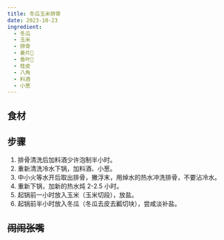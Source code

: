 ```yaml
---
title: 冬瓜玉米排骨
date: 2023-10-23
ingredient:
  - 冬瓜
  - 玉米
  - 排骨
  - 姜片🫚
  - 香叶🍃
  - 桂皮
  - 八角
  - 料酒
  - 小葱
---
```


<PageTitle />

## 食材

<Ingredient :items="frontmatter.ingredient"/>

## 步骤

1. 排骨清洗后加料酒少许泡制半小时。
2. 重新清洗冷水下锅，加料酒、小葱。
3. 中小火等水开后取出排骨，撇浮末，用焯水的热水冲洗排骨，不要沾冷水。
4. 重新下锅，加新的热水炖 2-2.5 小时。
5. 起锅前一小时放入玉米（玉米切段），放盐。
6. 起锅前半小时放入冬瓜（冬瓜去皮去瓤切块），尝咸淡补盐。

## ~~闹闹张嘴~~
